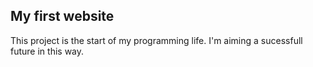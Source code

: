 ## My first website

This project is the start of my programming life. I'm aiming a sucessfull future in this way. 